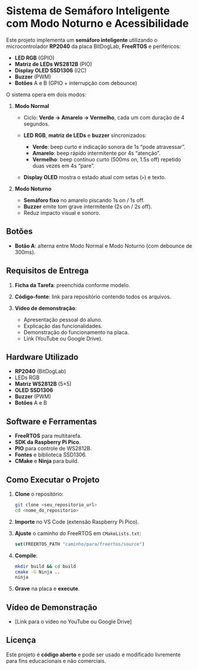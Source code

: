 # Sistema de Semáforo Inteligente com Modo Noturno e Acessibilidade

Este projeto implementa um **semáforo inteligente** utilizando o microcontrolador **RP2040** da placa BitDogLab, **FreeRTOS** e periféricos:

* **LED RGB** (GPIO)
* **Matriz de LEDs WS2812B** (PIO)
* **Display OLED SSD1306** (I2C)
* **Buzzer** (PWM)
* **Botões** A e B (GPIO + interrupção com debounce)

O sistema opera em dois modos:

1. **Modo Normal**

   * Ciclo: **Verde → Amarelo → Vermelho**, cada um com duração de 4 segundos.
   * **LED RGB**, **matriz de LEDs** e **buzzer** sincronizados:

     * **Verde**: beep curto e indicação sonora de 1s “pode atravessar”.
     * **Amarelo**: beep rápido intermitente por 4s “atenção”.
     * **Vermelho**: beep contínuo curto (500ms on, 1.5s off) repetido duas vezes em 4s “pare”.
   * **Display OLED** mostra o estado atual com setas (`>`) e texto.

2. **Modo Noturno**

   * **Semáforo fixo** no amarelo piscando 1s on / 1s off.
   * **Buzzer** emite tom grave intermitente (2s on / 2s off).
   * Reduz impacto visual e sonoro.

## Botões

* **Botão A**: alterna entre Modo Normal e Modo Noturno (com debounce de 300ms).

## Requisitos de Entrega

1. **Ficha da Tarefa**: preenchida conforme modelo.
2. **Código-fonte**: link para repositório contendo todos os arquivos.
3. **Vídeo de demonstração**:

   * Apresentação pessoal do aluno.
   * Explicação das funcionalidades.
   * Demonstração do funcionamento na placa.
   * Link (YouTube ou Google Drive).

## Hardware Utilizado

* **RP2040** (BitDogLab)
* LEDs RGB
* **Matriz WS2812B** (5×5)
* **OLED SSD1306**
* **Buzzer** (PWM)
* **Botões** A e B

## Software e Ferramentas

* **FreeRTOS** para multitarefa.
* **SDK da Raspberry Pi Pico**.
* **PIO** para controle de WS2812B.
* **Fontes** e biblioteca SSD1306.
* **CMake** e **Ninja** para build.

## Como Executar o Projeto

1. **Clone** o repositório:

   ```bash
   git clone <seu_repositorio_url>
   cd <nome_do_repositorio>
   ```
2. **Importe** no VS Code (extensão Raspberry Pi Pico).
3. **Ajuste** o caminho do FreeRTOS em `CMakeLists.txt`:

   ```cmake
   set(FREERTOS_PATH "caminho/para/freertos/source")
   ```
4. **Compile**:

   ```bash
   mkdir build && cd build
   cmake -G Ninja ..
   ninja
   ```
5. **Grave** na placa e **execute**.

## Vídeo de Demonstração

* \[Link para o vídeo no YouTube ou Google Drive]

## Licença

Este projeto é **código aberto** e pode ser usado e modificado livremente para fins educacionais e não comerciais.
